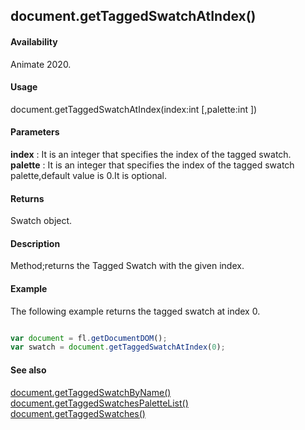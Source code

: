 ## document.getTaggedSwatchAtIndex()

#### Availability

Animate 2020.

#### Usage

document.getTaggedSwatchAtIndex(index:int [,palette:int ])

#### Parameters

**index** : It is an integer that specifies the index of the tagged swatch.  
**palette** : It is an integer that specifies the index of the tagged swatch palette,default value is 0.It is optional.  

#### Returns

Swatch object.

#### Description

Method;returns the Tagged Swatch with the given index.

#### Example
The following example returns the tagged swatch at index 0.

```javascript

var document = fl.getDocumentDOM();
var swatch = document.getTaggedSwatchAtIndex(0);

```
#### See also
[document.getTaggedSwatchByName()](../Document_object/docu6062.md)
[document.getTaggedSwatchesPaletteList()](../Document_object/docu6063.md)
[document.getTaggedSwatches()](../Document_object/docu6064.md)


